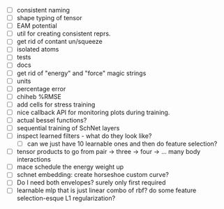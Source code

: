 -   [ ] consistent naming
-   [ ] shape typing of tensor
-   [ ] EAM potential
-   [ ] util for creating consistent reprs.
-   [ ] get rid of contant un/squeeze
-   [ ] isolated atoms
-   [ ] tests
-   [ ] docs
-   [ ] get rid of "energy" and "force" magic strings
-   [ ] units
-   [ ] percentage error
-   [ ] chiheb %RMSE
-   [ ] add cells for stress training
-   [ ] nice callback API for monitoring plots during training.
-   [ ] actual bessel functions?
-   [ ] sequential training of SchNet layers
-   [ ] inspect learned filters - what do they look like?
    -   [ ] can we just have 10 learnable ones and then do feature selection?
-   [ ] tensor products to go from pair -> three -> four -> ... many body interactions
-   [ ] mace schedule the energy weight up
-   [ ] schnet embedding: create horseshoe custom curve?
-   [ ] Do I need both envelopes? surely only first required
-   [ ] learnable mlp that is just linear combo of rbf? do some feature selection-esque L1 regularization?